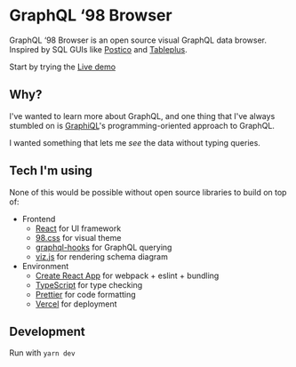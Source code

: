 # GraphQL ‘98 Browser

GraphQL ‘98 Browser is an open source visual GraphQL data browser. Inspired by
SQL GUIs like [Postico](https://eggerapps.at/postico/) and
[Tableplus](https://tableplus.com).

Start by trying the [Live demo](https://graphql-98.vercel.app)

## Why?

I've wanted to learn more about GraphQL, and one thing that I've always
stumbled on is [GraphiQL](https://github.com/graphql/graphiql)'s
programming-oriented approach to GraphQL.

I wanted something that lets me _see_ the data without typing queries.

## Tech I'm using

None of this would be possible without open source libraries to build on top of:

- Frontend
  - [React](https://reactjs.org) for UI framework
  - [98.css](https://jdan.github.io/98.css/) for visual theme
  - [graphql-hooks](https://github.com/nearform/graphql-hooks) for GraphQL querying
  - [viz.js](https://github.com/mdaines/viz.js) for rendering schema diagram
- Environment
  - [Create React App](https://reactjs.org/docs/create-a-new-react-app.html) for webpack + eslint + bundling
  - [TypeScript](https://www.typescriptlang.org) for type checking
  - [Prettier](https://prettier.io) for code formatting
  - [Vercel](http://vercel.com/) for deployment

## Development

Run with `yarn dev`
